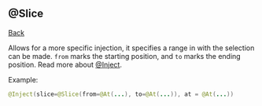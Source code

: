 ## @Slice
[Back](mixins.md)

Allows for a more specific injection, it specifies a range in with the selection can be made. `from` marks the starting position, and `to` marks the ending position. Read more about [@Inject](inject.md).

Example:
```java
@Inject(slice=@Slice(from=@At(...), to=@At(...)), at = @At(...))
```
